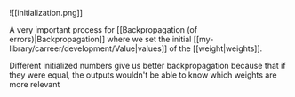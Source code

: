 ![[initialization.png]]

A very important process for [[Backpropagation (of errors)|Backpropagation]] where we set the initial [[my-library/carreer/development/Value|values]] of the [[weight|weights]]. 

Different initialized numbers give us better backpropagation because that if they were equal, the outputs wouldn't be able to know which weights are more relevant